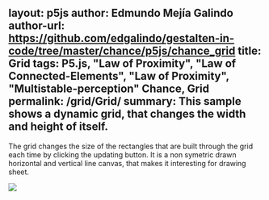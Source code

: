 layout: p5js
author: Edmundo Mejía Galindo
author-url: https://github.com/edgalindo/gestalten-in-code/tree/master/chance/p5js/chance_grid
title: Grid
tags: P5.js, "Law of Proximity", "Law of Connected-Elements", "Law of Proximity", "Multistable-perception" Chance, Grid
permalink: /grid/Grid/
summary: This sample shows a dynamic grid, that changes the width and height of itself.  
---

The grid changes the size of the rectangles that are built through the grid each time by clicking the updating button. It is a non symetric drawn horizontal and vertical line canvas, that makes it interesting for drawing sheet.  

![](http://www2.pic-upload.de/img/32318238/grid.jpg)
